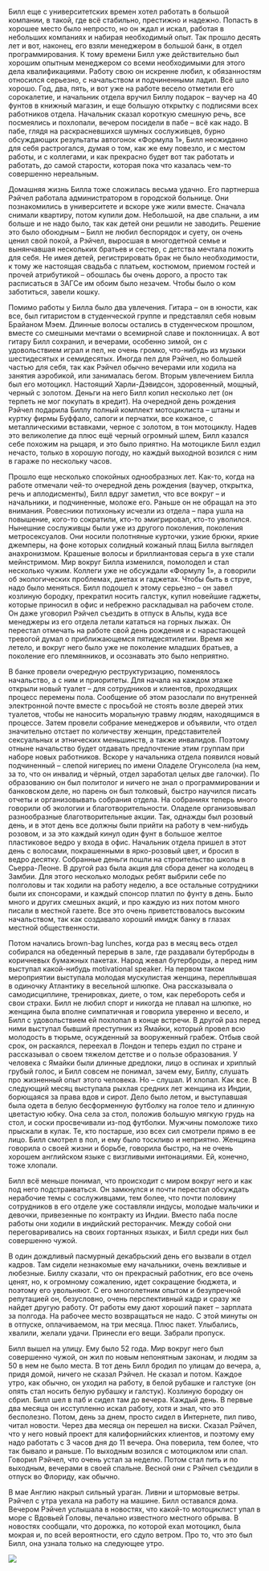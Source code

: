 Билл еще с университетских времен хотел работать в большой компании, в такой, где всё стабильно, престижно и надежно. Попасть в хорошее место было непросто, но он ждал и искал, работая в небольших компаниях и набирая необходимый опыт. Так прошло десять лет и вот, наконец, его взяли менеджером в большой банк, в отдел программирования. К тому времени Билл уже действительно был хорошим опытным менеджером со всеми необходимыми для этого дела квалификациями. Работу свою он искренне любил, к обязанностям относился серьезно, с начальством и подчиненными ладил. Всё шло хорошо. Год, два, пять, и вот уже на работе весело отметили его сорокалетие, и начальник отдела вручил Биллу подарок – ваучер на 40 фунтов в книжный магазин, и еще большую открытку с подписями всех работников отдела. Начальник сказал короткую смешную речь, все посмеялись и похлопали, вечером посидели в пабе – всё как надо. В пабе, глядя на раскрасневшихся шумных сослуживцев, бурно обсуждающих результаты автогонок «Формула 1», Билл неожиданно для себя растрогался, думая о том, как же ему повезло, и с местом работы, и с коллегами, и как прекрасно будет вот так работать и работать, до самой старости, которая пока что казалась чем-то совершенно нереальным.

Домашняя жизнь Билла тоже сложилась весьма удачно. Его партнерша Рэйчел работала администратором в городской больнице. Они познакомились в университете и вскоре уже жили вместе. Сначала снимали квартиру, потом купили дом. Небольшой, на две спальни, а им больше и не надо было, так как детей они решили не заводить. Решение это было обоюдным – Билл не любил беспорядок и суету, он очень ценил свой покой, а Рэйчел, выросшая в многодетной семье и вынянчавшая нескольких братьев и сестер, с детства мечтала пожить для себя. Не имея детей, регистрировать брак не было необходимости, к тому же настоящая свадьба с платьем, костюмом, приемом гостей и прочей атрибутикой – обошлась бы очень дорого, а просто так расписаться в ЗАГСе им обоим было незачем. Чтобы было о ком заботиться, завели кошку.

Помимо работы у Билла было два увлечения. Гитара – он в юности, как все, был гитаристом в студенческой группе и представлял себя новым Брайаном Мэем. Длинные волосы остались в студенческом прошлом, вместе со смешными мечтами о всемирной славе и поклонницах. А вот гитару Билл сохранил, и вечерами, особенно зимой, он с удовольствием играл и пел, не очень громко, что-нибудь из музыки шестидесятых и семидесятых. Иногда пел для Рэйчел, но большей частью для себя, так как Рэйчел обычно вечерами или ходила на занятия аэробикой, или занималась бегом. Вторым увлечением Билла был его мотоцикл. Настоящий Харли-Дэвидсон, здоровенный, мощный, черный с золотом. Деньги на него Билл копил несколько лет (он терпеть не мог покупать в кредит). На очередной день рождения Рэйчел подарила Биллу полный комплект мотоциклиста – штаны и куртку фирмы Буффало, сапоги и перчатки, все кожаное, с металлическими вставками, черное с золотом, в тон мотоциклу. Надев это великолепие да плюс ещё черный огромный шлем, Билл казался себе похожим на рыцаря, и это было приятно. На мотоцикле Билл ездил нечасто, только в хорошую погоду, но каждый выходной возился с ним в гараже по нескольку часов.

Прошло еще несколько спокойных однообразных лет. Как-то, когда на работе отмечали чей-то очередной день рождения (ваучер, открытка, речь и аплодисменты), Билл вдруг заметил, что все вокруг – и начальники, и подчиненные, моложе его. Раньше он не обращал на это внимания. Ровесники потихоньку исчезли из отдела – пара ушла на повышение, кого-то сократили, кто-то эмигрировал, кто-то уволился. Нынешние сослуживцы были уже из другого поколения, поколения метросексуалов. Они носили полотняные курточки, узкие брюки, яркие джемперы, на фоне которых солидный кожаный плащ Билла выглядел анахронизмом. Крашеные волосы и бриллиантовая серьга в ухе стали мейнстримом. Мир вокруг Билла изменился, помолодел и стал несколько чужим. Коллеги уже не обсуждали «Формулу 1», а говорили об экологических проблемах, диетах и гаджетах. Чтобы быть в струе, надо было меняться. Билл подошел к этому серьезно – он завел козлиную бородку, прекратил носить галстук, купил новейшие гаджеты, которые приносил в офис и небрежно раскладывал на рабочем столе. Он даже уговорил Рэйчел съездить в отпуск в Альпы, куда все менеджеры из его отдела летали кататься на горных лыжах. Он перестал отмечать на работе свой день рождения и с нарастающей тревогой думал о приближающемся пятидесятилетии. Время же летело, и вокруг него было уже не поколение младших братьев, а поколение его племянников, и осознавать это было неприятно.

В банке провели очередную реструктуризацию, поменялось начальство, а с ним и приоритеты. Для начала на каждом этаже открыли новый туалет – для сотрудников и клиентов, проходящих процесс перемены пола. Сообщение об этом разослали по внутренней электронной почте вместе с просьбой не стоять возле дверей этих туалетов, чтобы не наносить моральную травму людям, находящимся в процессе. Затем провели собрание менеджеров и объявили, что отдел значительно отстает по количеству женщин, представителей сексуальных и этнических меньшинств, а также инвалидов. Поэтому отныне начальство будет отдавать предпочтение этим группам при наборе новых работников. Вскоре у начальника отдела появился новый подчиненный – слепой нигериец по имени Оладеле Огунсолела (на нем, за то, что он инвалид и чёрный, отдел заработал целых две галочки). По образованию он был политолог и ничего не знал о программировании и банковском деле, но парень он был толковый, быстро научился писать отчеты и организовывать собрания отдела. На собраниях теперь много говорили об экологии и благотворительности. Оладеле организовывал разнообразные благотворительные акции. Так, однажды был розовый день, и в этот день все должны были прийти на работу в чем-нибудь розовом, и за это каждый кинул один фунт в большое желтое пластиковое ведро у входа в офис. Начальник отдела пришел в этот день с волосами, покрашенными в ярко-розовый цвет, и бросил в ведро десятку. Собранные деньги пошли на строительство школы в Сьерра-Леоне. В другой раз была акция для сбора денег на колодец в Замбии. Для этого несколько молодых ребят выбрили себе по полголовы и так ходили на работу неделю, а все остальные сотрудники были их спонсорами, и каждый спонсор платил по фунту в день. Было много и других смешных акций, и про каждую из них потом много писали в местной газете. Все это очень приветствовалось высоким начальством, так как создавало хороший имидж банку в глазах местной общественности.

Потом начались brown-bag lunches, когда раз в месяц весь отдел собирался на обеденный перерыв в зале, где раздавали бутерброды в коричневых бумажных пакетах. Народ жевал бутерброды, а перед ним выступал какой-нибудь motivational speaker. На первом таком мероприятии выступала молодая мускулистая женщина, переплывшая в одиночку Атлантику в весельной шлюпке. Она рассказывала о самодисциплине, тренировках, диете, о том, как перебороть себя и свои страхи. Билл не любил спорт и никогда не плавал на шлюпке, но женщина была вполне симпатичная и говорила уверенно и весело, и Билл с удовольствием ей похлопал в конце встречи. В другой раз перед ними выступал бывший преступник из Ямайки, который провел всю молодость в тюрьме, осужденный за вооруженный грабеж. Отбыв свой срок, он раскаялся, переехал в Лондон и теперь ездил по стране и рассказывал о своем тяжелом детстве и о пользе образования. У человека с Ямайки были длинные дредлоки, лицо в оспинах и хриплый грубый голос, и Билл совсем не понимал, зачем ему, Биллу, слушать про жизненный опыт этого человека. Но – слушал. И хлопал. Как все. В следующий месяц выступала рыхлая средних лет женщина из Индии, борющаяся за права вдов и сирот. Дело было летом, и выступавшая была одета в белую бесформенную футболку на голое тело и длинную цветастую юбку. Она села за стол, положив большую мягкую грудь на стол, и соски просвечивали из-под футболки. Мужчины помоложе тихо прыскали в кулак. Те, кто постарше, изо всех сил смотрели прямо в ее лицо. Билл смотрел в пол, и ему было тоскливо и неприятно. Женщина говорила о своей жизни и борьбе, говорила быстро, на не очень хорошем английском языке с визгливыми интонациями. Ей, конечно, тоже хлопали.

Билл всё меньше понимал, что происходит с миром вокруг него и как под него подстраиваться. Он замкнулся и почти перестал обсуждать нерабочие темы с сослуживцами, тем более, что почти половину сотрудников в его отделе уже составляли индусы, молодые мальчики и девочки, привезенные по контракту из Индии. Вместо паба после работы они ходили в индийский ресторанчик. Между собой они переговаривались на своих гортанных языках, и Билл среди них был совершенно чужой.

В один дождливый пасмурный декабрьский день его вызвали в отдел кадров. Там сидели незнакомые ему начальники, очень вежливые и любезные. Биллу сказали, что он прекрасный работник, его все очень ценят, но, к огромному сожалению, идет сокращение бюджета, и поэтому его увольняют. С его многолетним опытом и безупречной репутацией он, безусловно, очень перспективный кадр и сразу же найдет другую работу. От работы ему дают хороший пакет – зарплата за полгода. На рабочее место возвращаться не надо. С этой минуты он в отпуске, оплачиваемом, на три месяца. Плюс пакет. Улыбались, хвалили, желали удачи. Принесли его вещи. Забрали пропуск.

Билл вышел на улицу. Ему было 52 года. Мир вокруг него был совершенно чужой, он жил по новым непонятным законам, и людям за 50 в нем не было места. В тот день Билл бродил по улицам до вечера, а, придя домой, ничего не сказал Рэйчел. Не сказал и потом. Каждое утро, как обычно, он уходил на работу, в белой рубашке и галстуке (он опять стал носить белую рубашку и галстук). Козлиную бородку он сбрил. Билл шел в паб и сидел там до вечера. Каждый день. В первые два месяца он исступленно искал работу, хотя и знал, что это бесполезно. Потом, день за днем, просто сидел в Интернете, пил пиво, читал новости. Через два месяца он перешел на виски. Сказал Рэйчел, что у него новый проект для калифорнийских клиентов, и поэтому ему надо работать с 3 часов дня до 11 вечера. Она поверила, тем более, что так бывало и раньше. По выходным возился с мотоциклом или спал. Говорил Рэйчел, что очень устал за неделю. Потом стал пить и по выходным, вечерами в своей спальне. Весной они с Рэйчел съездили в отпуск во Флориду, как обычно.

В мае Англию накрыл сильный ураган. Ливни и штормовые ветры. Рэйчел с утра уехала на работу на машине. Билл оставался дома. Вечером Рэйчел услышала в новостях, что какой-то мотоциклист упал в море с Вдовьей Головы, печально известного местного обрыва. В новостях сообщали, что дорожка, по которой ехал мотоцикл, была мокрая и, по всей вероятности, его сдуло ветром. Про то, что это был Билл, она узнала только на следующее утро.

![](https://assets.discours.io/unsafe/900x/production/image/6423b780-a54c-11e8-bfc7-9b5979ddfe3f.jpeg)
